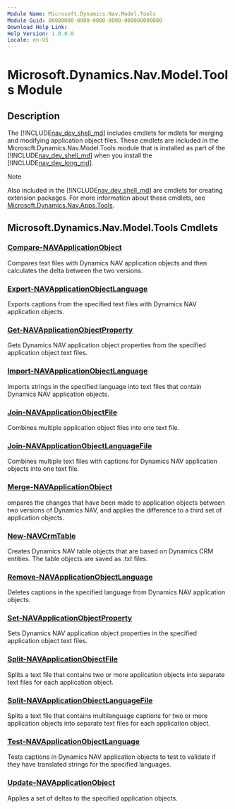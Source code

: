 ```yaml
---
Module Name: Microsoft.Dynamics.Nav.Model.Tools
Module Guid: 00000000-0000-0000-0000-000000000000
Download Help Link:
Help Version: 1.0.0.0
Locale: en-US
---
```


# Microsoft.Dynamics.Nav.Model.Tools Module
## Description
The [!INCLUDE[nav_dev_shell_md](../includes/nav_dev_shell_md.md)] includes cmdlets for mdlets for merging and modifying application object files. These cmdlets are included in the Microsoft.Dynamics.Nav.Model.Tools module that is installed as part of the [!INCLUDE[nav_dev_shell_md](../includes/nav_dev_shell_md.md)] when you install the [!INCLUDE[nav_dev_long_md](../includes/nav_dev_long_md.md)].

>[!NOTE]
>Also included in the [!INCLUDE[nav_dev_shell_md](../includes/nav_dev_shell_md.md)] are cmdlets for creating extension packages. For more information about these cmdlets, see [Microsoft.Dynamics.Nav.Apps.Tools](../Microsoft.Dynamics.Nav.Apps.Tools/Microsoft.Dynamics.Nav.Apps.Tools.md).


## Microsoft.Dynamics.Nav.Model.Tools Cmdlets
### [Compare-NAVApplicationObject](Compare-NAVApplicationObject.md)
Compares text files with Dynamics NAV application objects and then calculates the delta between the two versions.

### [Export-NAVApplicationObjectLanguage](Export-NAVApplicationObjectLanguage.md)
Exports captions from the specified text files with Dynamics NAV application objects.

### [Get-NAVApplicationObjectProperty](Get-NAVApplicationObjectProperty.md)
Gets Dynamics NAV application object properties from the specified application object text files.

### [Import-NAVApplicationObjectLanguage](Import-NAVApplicationObjectLanguage.md)
Imports strings in the specified language into text files that contain Dynamics NAV application objects.

### [Join-NAVApplicationObjectFile](Join-NAVApplicationObjectFile.md)
Combines multiple application object files into one text file.

### [Join-NAVApplicationObjectLanguageFile](Join-NAVApplicationObjectLanguageFile.md)
Combines multiple text files with captions for Dynamics NAV application objects into one text file.

### [Merge-NAVApplicationObject](Merge-NAVApplicationObject.md)
ompares the changes that have been made to application objects between two versions of Dynamics NAV, and applies the difference to a third set of application objects.

### [New-NAVCrmTable](New-NAVCrmTable.md)
Creates Dynamics NAV table objects that are based on Dynamics CRM entities.
The table objects are saved as .txt files.

### [Remove-NAVApplicationObjectLanguage](Remove-NAVApplicationObjectLanguage.md)
Deletes captions in the specified language from Dynamics NAV application objects.

### [Set-NAVApplicationObjectProperty](Set-NAVApplicationObjectProperty.md)
Sets Dynamics NAV application object properties in the specified application object text files.

### [Split-NAVApplicationObjectFile](Split-NAVApplicationObjectFile.md)
Splits a text file that contains two or more application objects into separate text files for each application object.

### [Split-NAVApplicationObjectLanguageFile](Split-NAVApplicationObjectLanguageFile.md)
Splits a text file that contains multilanguage captions for two or more application objects into separate text files for each application object.

### [Test-NAVApplicationObjectLanguage](Test-NAVApplicationObjectLanguage.md)
Tests captions in Dynamics NAV application objects to test to validate if they have translated strings for the specified languages.

### [Update-NAVApplicationObject](Update-NAVApplicationObject.md)
Applies a set of deltas to the specified application objects.
